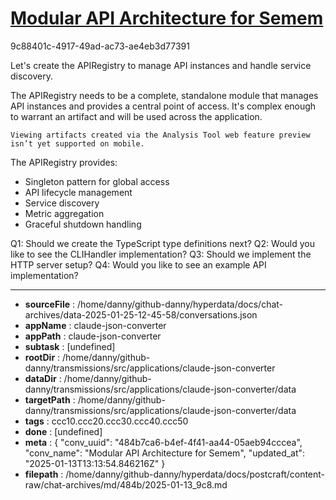 # [Modular API Architecture for Semem](https://claude.ai/chat/484b7ca6-b4ef-4f41-aa44-05aeb94cccea)

9c88401c-4917-49ad-ac73-ae4eb3d77391

 Let's create the APIRegistry to manage API instances and handle service discovery.

<antThinking>The APIRegistry needs to be a complete, standalone module that manages API instances and provides a central point of access. It's complex enough to warrant an artifact and will be used across the application.</antThinking>
```
Viewing artifacts created via the Analysis Tool web feature preview isn’t yet supported on mobile.
```



The APIRegistry provides:
- Singleton pattern for global access
- API lifecycle management
- Service discovery
- Metric aggregation
- Graceful shutdown handling

Q1: Should we create the TypeScript type definitions next?
Q2: Would you like to see the CLIHandler implementation?
Q3: Should we implement the HTTP server setup?
Q4: Would you like to see an example API implementation?

---

* **sourceFile** : /home/danny/github-danny/hyperdata/docs/chat-archives/data-2025-01-25-12-45-58/conversations.json
* **appName** : claude-json-converter
* **appPath** : claude-json-converter
* **subtask** : [undefined]
* **rootDir** : /home/danny/github-danny/transmissions/src/applications/claude-json-converter
* **dataDir** : /home/danny/github-danny/transmissions/src/applications/claude-json-converter/data
* **targetPath** : /home/danny/github-danny/transmissions/src/applications/claude-json-converter/data
* **tags** : ccc10.ccc20.ccc30.ccc40.ccc50
* **done** : [undefined]
* **meta** : {
  "conv_uuid": "484b7ca6-b4ef-4f41-aa44-05aeb94cccea",
  "conv_name": "Modular API Architecture for Semem",
  "updated_at": "2025-01-13T13:13:54.846216Z"
}
* **filepath** : /home/danny/github-danny/hyperdata/docs/postcraft/content-raw/chat-archives/md/484b/2025-01-13_9c8.md